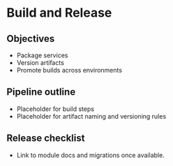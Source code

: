 # Build and Release

## Objectives
- Package services
- Version artifacts
- Promote builds across environments

## Pipeline outline
- Placeholder for build steps
- Placeholder for artifact naming and versioning rules

## Release checklist
- Link to module docs and migrations once available.
